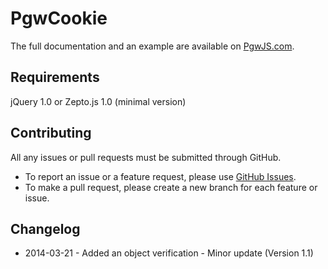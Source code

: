 PgwCookie
=========

The full documentation and an example are available on [PgwJS.com](http://pgwjs.com/pgwcookie/).


Requirements
---------

jQuery 1.0 or Zepto.js 1.0 (minimal version)


Contributing
---------

All any issues or pull requests must be submitted through GitHub.

* To report an issue or a feature request, please use [GitHub Issues](https://github.com/Pagawa/PgwCookie/issues).
* To make a pull request, please create a new branch for each feature or issue.


Changelog
---------

* 2014-03-21 - Added an object verification - Minor update (Version 1.1)
